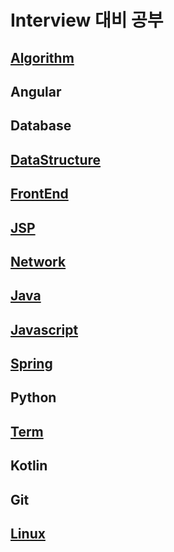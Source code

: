 # Interview 대비 공부


## [Algorithm](https://github.com/sSeongJae91/study/blob/master/Algorithm/README.md)
## Angular
## Database
## [DataStructure](https://github.com/sSeongJae91/study/blob/master/DataStructure/README.md)
## [FrontEnd](https://github.com/sSeongJae91/study/blob/master/FrontEnd/README.md)
## [JSP](https://github.com/sSeongJae91/study/blob/master/JSP/README.md)
## [Network](https://github.com/sSeongJae91/study/blob/master/Network/README.md)
## [Java](https://github.com/sSeongJae91/study/blob/master/Java/README.md)
## [Javascript](https://github.com/sSeongJae91/study/blob/master/Javascript/README.md)
## [Spring](https://github.com/sSeongJae91/study/blob/master/Spring/README.md)
## Python
## [Term](https://github.com/sSeongJae91/study/blob/master/Term/README.md)
## Kotlin
## Git
## [Linux](https://github.com/sSeongJae91/study/blob/master/Linux/README.md)

